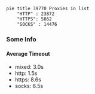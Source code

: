 
```mermaid
pie title 39770 Proxies in list
    "HTTP" : 23872
    "HTTPS": 5862
    "SOCKS" : 14476
```

### Some Info
#### Average Timeout

- mixed: 3.0s
- http: 1.5s
- https: 8.6s
- socks: 6.5s